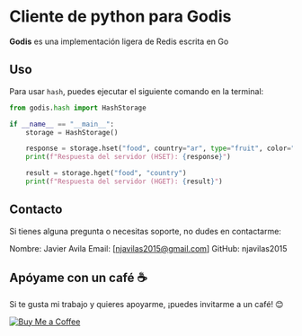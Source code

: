 # Cliente de python para Godis

**Godis** es una implementación ligera de Redis escrita en Go

## Uso
Para usar `hash`, puedes ejecutar el siguiente comando en la terminal:

```python
from godis.hash import HashStorage

if __name__ == "__main__":
    storage = HashStorage()

    response = storage.hset("food", country="ar", type="fruit", color="red")
    print(f"Respuesta del servidor (HSET): {response}")

    result = storage.hget("food", "country")
    print(f"Respuesta del servidor (HGET): {result}")
```

## Contacto
Si tienes alguna pregunta o necesitas soporte, no dudes en contactarme:

Nombre: Javier Avila
Email: [njavilas2015@gmail.com]
GitHub: njavilas2015

## Apóyame con un café ☕️

Si te gusta mi trabajo y quieres apoyarme, ¡puedes invitarme a un café! 😊

[![Buy Me a Coffee](https://img.buymeacoffee.com/button-api/?text=Buy%20Me%20a%20Coffee&emoji=coffee&slug=tu_nombre&button_colour=FF5F5F&font_colour=ffffff&font_family=Cookie)](https://buymeacoffee.com/njavilas
)
